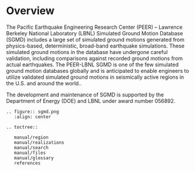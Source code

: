 # Overview

The Pacific Earthquake Engineering Research Center (PEER) – Lawrence Berkeley National Laboratory (LBNL) Simulated Ground Motion Database (SGMD) includes a large set of simulated ground motions generated from physics-based, deterministic, broad-band earthquake simulations. These simulated ground motions in the database have undergone careful validation, including comparisons against recorded ground motions from actual earthquakes. The PEER-LBNL SGMD is one of the few simulated ground motion databases globally and is anticipated to enable engineers to utilize validated simulated ground motions in seismically active regions in the U.S. and around the world..

The development and maintenance of SGMD is supported by the Department of Energy (DOE) and LBNL under award number 056892.

```{eval-rst}
.. figure:: sgmd.png
   :align: center
```


```{eval-rst}
.. toctree::

   manual/region
   manual/realizations
   manual/search
   manual/files
   manual/glossary
   references

```
